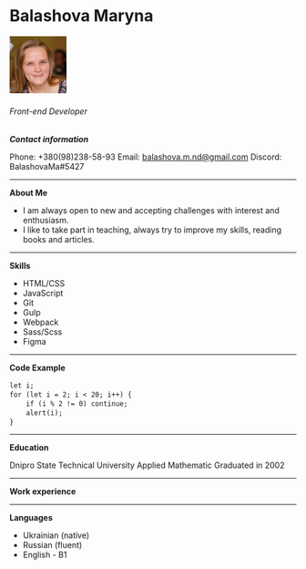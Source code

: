 # Balashova Maryna

<img src=".\foto_res.jpg" width="100" height="100">

###### Front-end Developer        
***Contact information***

Phone: +380(98)238-58-93 
Email: balashova.m.nd@gmail.com
Discord: BalashovaMa#5427

***

**About Me**
- I am always open to new and accepting challenges with interest and enthusiasm.
- I like to take part in teaching, always try to improve my skills, reading books and articles.

***	 

**Skills**
- HTML/CSS
- JavaScript
- Git
- Gulp
- Webpack
- Sass/Scss
- Figma
***
**Code Example**
```
let i;
for (let i = 2; i < 20; i++) {
    if (i % 2 != 0) continue;
    alert(i);
}
```
---
**Education**

 Dnipro State Technical University Applied Mathematic 
Graduated in 2002
***
**Work experience**
***
**Languages**
- Ukrainian (native)
- Russian (fluent)
- English - B1